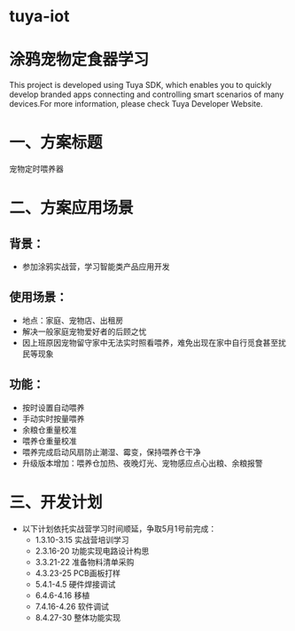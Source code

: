 # tuya-iot
涂鸦宠物定食器学习
===
This project is developed using Tuya SDK, which enables you to quickly develop branded apps connecting and controlling smart scenarios of many devices.For more information, please check Tuya Developer Website.

一、方案标题
===
宠物定时喂养器

二、方案应用场景
===
背景：
-----
* 参加涂鸦实战营，学习智能类产品应用开发

使用场景：
----
* 地点：家庭、宠物店、出租房
* 解决一般家庭宠物爱好者的后顾之忧
* 因上班原因宠物留守家中无法实时照看喂养，难免出现在家中自行觅食甚至扰民等现象

功能：
----
* 按时设置自动喂养
* 手动实时按量喂养
* 余粮仓重量校准
* 喂养仓重量校准
* 喂养完成启动风扇防止潮湿、霉变，保持喂养仓干净
* 升级版本增加：喂养仓加热、夜晚灯光、宠物感应点心出粮、余粮报警

三、开发计划
===
* 以下计划依托实战营学习时间顺延，争取5月1号前完成：
  * 1.3.10-3.15 实战营培训学习
  * 2.3.16-20 功能实现电路设计构思
  * 3.3.21-22 准备物料清单采购
  * 4.3.23-25 PCB画板打样
  * 5.4.1-4.5 硬件焊接调试
  * 6.4.6-4.16 移植
  * 7.4.16-4.26 软件调试
  * 8.4.27-30 整体功能实现
